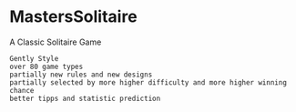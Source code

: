 # MastersSolitaire
A Classic Solitaire Game

    Gently Style
    over 80 game types 
    partially new rules and new designs
    partially selected by more higher difficulty and more higher winning chance
    better tipps and statistic prediction

